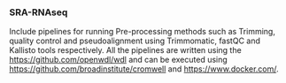 ### SRA-RNAseq 
Include pipelines for running Pre-processing methods such as Trimming, quality control and pseudoalignment using Trimmomatic, fastQC and Kallisto tools respectively.
All the pipelines are written using the https://github.com/openwdl/wdl and can be executed using https://github.com/broadinstitute/cromwell and https://www.docker.com/. 
